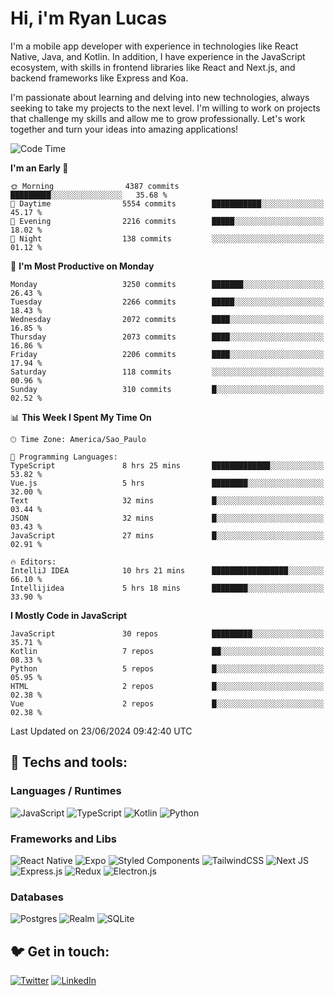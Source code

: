 # Hi, i'm Ryan Lucas

I'm a mobile app developer with experience in technologies like React Native, Java, and Kotlin.
In addition, I have experience in the JavaScript ecosystem, with skills in frontend libraries like React and Next.js, and backend frameworks like Express and Koa.

I'm passionate about learning and delving into new technologies, always seeking to take my projects to the next level. I'm willing to work on projects that challenge my skills and allow me to grow professionally. Let's work together and turn your ideas into amazing applications!


<!--START_SECTION:waka-->
![Code Time](http://img.shields.io/badge/Code%20Time-370%20hrs%2059%20mins-blue)

**I'm an Early 🐤** 

```text
🌞 Morning                4387 commits        █████████░░░░░░░░░░░░░░░░   35.68 % 
🌆 Daytime                5554 commits        ███████████░░░░░░░░░░░░░░   45.17 % 
🌃 Evening                2216 commits        █████░░░░░░░░░░░░░░░░░░░░   18.02 % 
🌙 Night                  138 commits         ░░░░░░░░░░░░░░░░░░░░░░░░░   01.12 % 
```
📅 **I'm Most Productive on Monday** 

```text
Monday                   3250 commits        ███████░░░░░░░░░░░░░░░░░░   26.43 % 
Tuesday                  2266 commits        █████░░░░░░░░░░░░░░░░░░░░   18.43 % 
Wednesday                2072 commits        ████░░░░░░░░░░░░░░░░░░░░░   16.85 % 
Thursday                 2073 commits        ████░░░░░░░░░░░░░░░░░░░░░   16.86 % 
Friday                   2206 commits        ████░░░░░░░░░░░░░░░░░░░░░   17.94 % 
Saturday                 118 commits         ░░░░░░░░░░░░░░░░░░░░░░░░░   00.96 % 
Sunday                   310 commits         █░░░░░░░░░░░░░░░░░░░░░░░░   02.52 % 
```


📊 **This Week I Spent My Time On** 

```text
🕑︎ Time Zone: America/Sao_Paulo

💬 Programming Languages: 
TypeScript               8 hrs 25 mins       █████████████░░░░░░░░░░░░   53.82 % 
Vue.js                   5 hrs               ████████░░░░░░░░░░░░░░░░░   32.00 % 
Text                     32 mins             █░░░░░░░░░░░░░░░░░░░░░░░░   03.44 % 
JSON                     32 mins             █░░░░░░░░░░░░░░░░░░░░░░░░   03.43 % 
JavaScript               27 mins             █░░░░░░░░░░░░░░░░░░░░░░░░   02.91 % 

🔥 Editors: 
IntelliJ IDEA            10 hrs 21 mins      █████████████████░░░░░░░░   66.10 % 
Intellijidea             5 hrs 18 mins       ████████░░░░░░░░░░░░░░░░░   33.90 % 
```

**I Mostly Code in JavaScript** 

```text
JavaScript               30 repos            █████████░░░░░░░░░░░░░░░░   35.71 % 
Kotlin                   7 repos             ██░░░░░░░░░░░░░░░░░░░░░░░   08.33 % 
Python                   5 repos             █░░░░░░░░░░░░░░░░░░░░░░░░   05.95 % 
HTML                     2 repos             █░░░░░░░░░░░░░░░░░░░░░░░░   02.38 % 
Vue                      2 repos             █░░░░░░░░░░░░░░░░░░░░░░░░   02.38 % 
```




 Last Updated on 23/06/2024 09:42:40 UTC
<!--END_SECTION:waka-->

## 🔧 Techs and tools: 

### Languages / Runtimes
![JavaScript](https://img.shields.io/badge/javascript-%23323330.svg?style=for-the-badge&logo=javascript&logoColor=%23F7DF1E)
![TypeScript](https://img.shields.io/badge/typescript-%23007ACC.svg?style=for-the-badge&logo=typescript&logoColor=white)
![Kotlin](https://img.shields.io/badge/kotlin-%230095D5.svg?style=for-the-badge&logo=kotlin&logoColor=white) ![Python](https://img.shields.io/badge/python-3670A0?style=for-the-badge&logo=python&logoColor=ffdd54)

### Frameworks and Libs
![React Native](https://img.shields.io/badge/react_native-%2320232a.svg?style=for-the-badge&logo=react&logoColor=%2361DAFB)
![Expo](https://img.shields.io/badge/expo-1C1E24?style=for-the-badge&logo=expo&logoColor=#D04A37)
![Styled Components](https://img.shields.io/badge/styled--components-DB7093?style=for-the-badge&logo=styled-components&logoColor=white)
![TailwindCSS](https://img.shields.io/badge/tailwindcss-%2338B2AC.svg?style=for-the-badge&logo=tailwind-css&logoColor=white)
![Next JS](https://img.shields.io/badge/Next-black?style=for-the-badge&logo=next.js&logoColor=white)
![Express.js](https://img.shields.io/badge/express.js-%23404d59.svg?style=for-the-badge&logo=express&logoColor=%2361DAFB)
![Redux](https://img.shields.io/badge/redux-%23593d88.svg?style=for-the-badge&logo=redux&logoColor=white)
![Electron.js](https://img.shields.io/badge/Electron-191970?style=for-the-badge&logo=Electron&logoColor=white)

### Databases
![Postgres](https://img.shields.io/badge/postgres-%23316192.svg?style=for-the-badge&logo=postgresql&logoColor=white)
![Realm](https://img.shields.io/badge/Realm-39477F?style=for-the-badge&logo=realm&logoColor=white)
![SQLite](https://img.shields.io/badge/sqlite-%2307405e.svg?style=for-the-badge&logo=sqlite&logoColor=white)

## 🐦 Get in touch:

[![Twitter](https://img.shields.io/badge/Twitter-%231DA1F2.svg?style=for-the-badge&logo=Twitter&logoColor=white)](https://twitter.com/ryangst_)
[![LinkedIn](https://img.shields.io/badge/linkedin-%230077B5.svg?style=for-the-badge&logo=linkedin&logoColor=white)](https://www.linkedin.com/in/ryan-lucas-machado/)
